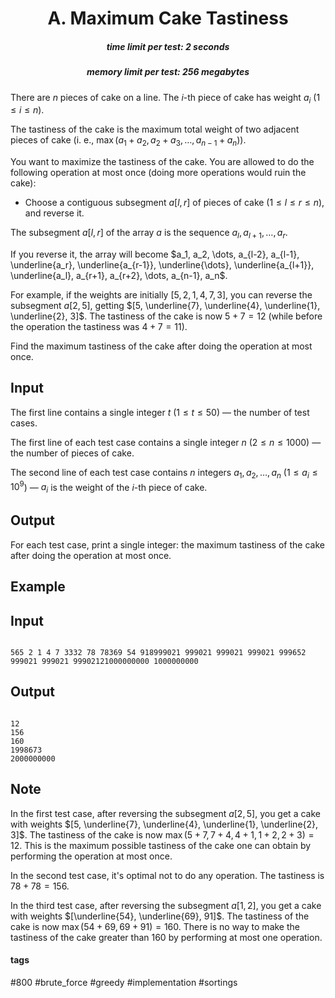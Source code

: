 <h1 style='text-align: center;'> A. Maximum Cake Tastiness</h1>

<h5 style='text-align: center;'>time limit per test: 2 seconds</h5>
<h5 style='text-align: center;'>memory limit per test: 256 megabytes</h5>

There are $n$ pieces of cake on a line. The $i$-th piece of cake has weight $a_i$ ($1 \leq i \leq n$).

The tastiness of the cake is the maximum total weight of two adjacent pieces of cake (i. e., $\max(a_1+a_2,\, a_2+a_3,\, \ldots,\, a_{n-1} + a_{n})$).

You want to maximize the tastiness of the cake. You are allowed to do the following operation at most once (doing more operations would ruin the cake): 

* Choose a contiguous subsegment $a[l, r]$ of pieces of cake ($1 \leq l \leq r \leq n$), and reverse it.

The subsegment $a[l, r]$ of the array $a$ is the sequence $a_l, a_{l+1}, \dots, a_r$.

If you reverse it, the array will become $a_1, a_2, \dots, a_{l-2}, a_{l-1}, \underline{a_r}, \underline{a_{r-1}}, \underline{\dots}, \underline{a_{l+1}}, \underline{a_l}, a_{r+1}, a_{r+2}, \dots, a_{n-1}, a_n$.

For example, if the weights are initially $[5, 2, 1, 4, 7, 3]$, you can reverse the subsegment $a[2, 5]$, getting $[5, \underline{7}, \underline{4}, \underline{1}, \underline{2}, 3]$. The tastiness of the cake is now $5 + 7 = 12$ (while before the operation the tastiness was $4+7=11$).

Find the maximum tastiness of the cake after doing the operation at most once.

## Input

The first line contains a single integer $t$ ($1 \le t \le 50$) — the number of test cases.

The first line of each test case contains a single integer $n$ ($2 \le n \le 1000$) — the number of pieces of cake.

The second line of each test case contains $n$ integers $a_1, a_2, \ldots, a_n$ ($1 \leq a_i \leq 10^9$) — $a_i$ is the weight of the $i$-th piece of cake.

## Output

For each test case, print a single integer: the maximum tastiness of the cake after doing the operation at most once.

## Example

## Input


```

565 2 1 4 7 3332 78 78369 54 918999021 999021 999021 999021 999652 999021 999021 99902121000000000 1000000000
```
## Output


```

12
156
160
1998673
2000000000

```
## Note

In the first test case, after reversing the subsegment $a[2, 5]$, you get a cake with weights $[5, \underline{7}, \underline{4}, \underline{1}, \underline{2}, 3]$. The tastiness of the cake is now $\max(5+7, 7+4, 4+1, 1+2, 2+3) = 12$. This is the maximum possible tastiness of the cake one can obtain by performing the operation at most once.

In the second test case, it's optimal not to do any operation. The tastiness is $78+78 = 156$.

In the third test case, after reversing the subsegment $a[1, 2]$, you get a cake with weights $[\underline{54}, \underline{69}, 91]$. The tastiness of the cake is now $\max(54+69, 69+91) = 160$. There is no way to make the tastiness of the cake greater than $160$ by performing at most one operation.



#### tags 

#800 #brute_force #greedy #implementation #sortings 